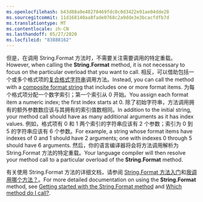 ```yaml
---
ms.openlocfilehash: b43d88a9e48278469fdc0c0d3422e91ae04dde28
ms.sourcegitcommit: 11d168140aa8fade0768c2a9dde3e3bcacfdfb7d
ms.translationtype: MT
ms.contentlocale: zh-CN
ms.lasthandoff: 05/27/2020
ms.locfileid: "83888162"
---
```


<span data-ttu-id="8eca6-101">但是，在调用 String.Format 方法时，不需要关注需要调用的特定重载。</span><span class="sxs-lookup"><span data-stu-id="8eca6-101">However, when calling the **String.Format** method, it is not necessary to focus on the particular overload that you want to call.</span></span> <span data-ttu-id="8eca6-102">相反，可以借助包括一个或多个格式项的[复合格式字符串](/dotnet/standard/base-types/composite-formatting)调用方法。</span><span class="sxs-lookup"><span data-stu-id="8eca6-102">Instead, you can call the method with a [composite format string](/dotnet/standard/base-types/composite-formatting) that includes one or more format items.</span></span> <span data-ttu-id="8eca6-103">为每个格式项分配一个数字索引；第一个索引从 0 开始。</span><span class="sxs-lookup"><span data-stu-id="8eca6-103">You assign each format item a numeric index; the first index starts at 0.</span></span> <span data-ttu-id="8eca6-104">除了初始字符串，方法调用拥有的额外参数数应该与其拥有的索引值数相同。</span><span class="sxs-lookup"><span data-stu-id="8eca6-104">In addition to the initial string, your method call should have as many additional arguments as it has index values.</span></span> <span data-ttu-id="8eca6-105">例如，格式项有 0 和 1 两个索引的字符串应该有 2 个参数；索引为 0 到 5 的字符串应该有 6 个参数。</span><span class="sxs-lookup"><span data-stu-id="8eca6-105">For example, a string whose format items have indexes of 0 and 1 should have 2 arguments; one with indexes 0 through 5 should have 6 arguments.</span></span> <span data-ttu-id="8eca6-106">然后，你的语言编译器将会将方法调用解析为 String.Format 方法的特定重载。</span><span class="sxs-lookup"><span data-stu-id="8eca6-106">Your language compiler will then resolve your method call to a particular overload of the **String.Format** method.</span></span>   
 
<span data-ttu-id="8eca6-107">有关使用 String.Format 方法的详细文档，请参阅 [String.Format 方法入门](#Starting)和[我调用哪个方法？](#FTaskList)。</span><span class="sxs-lookup"><span data-stu-id="8eca6-107">For more detailed documentation on using the **String.Format** method, see [Getting started with the String.Format method](#Starting) and [Which method do I call?](#FTaskList).</span></span>    

